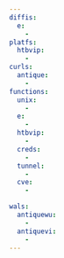 ```yaml
---
diffis:
  e:
    -
platfs:
  htbvip:
    -
curls:
  antique:
    -
functions:
  unix:
    -
  e:
    -
  htbvip:
    -
  creds:
    -
  tunnel:
    -
  cve:
    -

wals:
  antiquewu:
    -
  antiquevi:
    -
---
```

